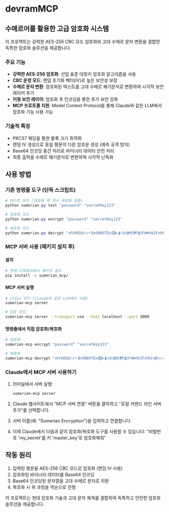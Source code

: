# devramMCP

## 수메르어를 활용한 고급 암호화 시스템

이 프로젝트는 강력한 AES-256 CBC 모드 암호화와 고대 수메르 문자 변환을 결합한 독특한 암호화 솔루션을 제공합니다.

### 주요 기능

- **강력한 AES-256 암호화**: 산업 표준 대칭키 암호화 알고리즘을 사용
- **CBC 운영 모드**: 랜덤 초기화 벡터(IV)로 높은 보안성 보장
- **수메르 문자 변환**: 암호화된 텍스트를 고대 수메르 쐐기문자로 변환하여 시각적 보안 레이어 추가
- **이중 보안 레이어**: 암호화 후 인코딩을 통한 추가 보안 강화
- **MCP 프로토콜 지원**: Model Context Protocol을 통해 Claude와 같은 LLM에서 암호화 기능 사용 가능

### 기술적 특징

- PKCS7 패딩을 통한 블록 크기 최적화
- 랜덤 IV 생성으로 동일 평문의 다른 암호문 생성 (예측 공격 방지)
- Base64 인코딩 중간 처리로 바이너리 데이터 안전 처리
- 최종 출력을 수메르 쐐기문자로 변환하여 시각적 난독화

## 사용 방법

### 기존 명령줄 도구 (단독 스크립트)

```powershell
# 테스트 모드 (암호화 후 즉시 복호화 검증)
python sumerian.py test "password" "secretKey123"

# 암호화 모드
python sumerian.py encrypt "password" "secretKey123"

# 복호화 모드
python sumerian.py decrypt "𒁀VXKD𒄿𒌋𒀹B𒁀BN𒍝TE𒀻𒈬X𒌝K𒍪𒊏F𒇷AJF𒁀HJ𒌝𒌋𒌋𒅈IDB𒌷KVO𒉿I𒈦" "secretKey123"
```

### MCP 서버 사용 (패키지 설치 후)

#### 설치

```bash
# 현재 디렉토리에서 패키지 설치
pip install -e sumerian_mcp/
```

#### MCP 서버 실행

```bash
# stdio 모드 (Claude와 같은 LLM에서 사용)
sumerian-mcp server

# SSE 모드
sumerian-mcp server --transport sse --host localhost --port 8000
```

#### 명령줄에서 직접 암호화/복호화

```bash
# 암호화
sumerian-mcp encrypt "password" "secretKey123"

# 복호화
sumerian-mcp decrypt "𒁀VXKD𒄿𒌋𒀹B𒁀BN𒍝TE𒀻𒈬X𒌝K𒍪𒊏F𒇷AJF𒁀HJ𒌝𒌋𒌋𒅈IDB𒌷KVO𒉿I𒈦" "secretKey123"
```

### Claude에서 MCP 서버 사용하기

1. 터미널에서 서버 실행:
   ```bash
   sumerian-mcp server
   ```

2. Claude 웹사이트에서 "MCP 서버 연결" 버튼을 클릭하고 "로컬 커맨드 라인 서버 추가"를 선택합니다.

3. 서버 이름(예: "Sumerian Encryption")을 입력하고 연결합니다.

4. 이제 Claude에서 다음과 같이 암호화/복호화 도구를 사용할 수 있습니다:
   "비밀번호 'my_secret'를 키 'master_key'로 암호화해줘"

## 작동 원리

1. 입력된 평문을 AES-256 CBC 모드로 암호화 (랜덤 IV 사용)
2. 암호화된 바이너리 데이터를 Base64 인코딩
3. Base64 인코딩된 문자열을 고대 수메르 문자로 치환
4. 복호화 시 위 과정을 역순으로 진행

이 프로젝트는 현대 암호화 기술과 고대 문자 체계를 결합하여 독특하고 안전한 암호화 솔루션을 제공합니다.
